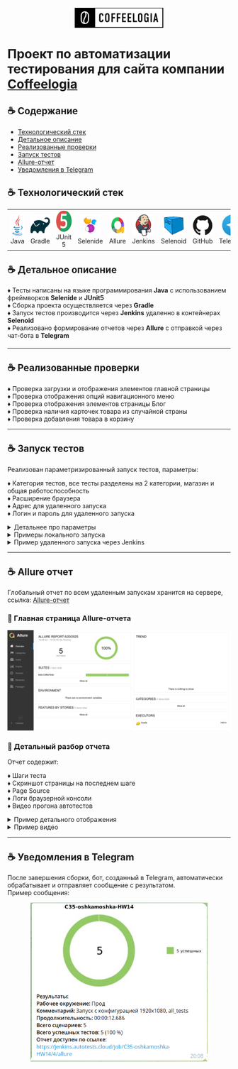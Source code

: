 <p align="center">
  <a href="https://coffeelogia.kz/" target="_blank">
    <img src="media/coffeelogia_logo.jpg" width="200" alt="Coffeelogia Logo">
  </a>
</p>

# Проект по автоматизации тестирования для сайта компании [Coffeelogia](https://coffeelogia.kz/)

## :coffee: Содержание
- [Технологический стек](#coffee-технологический-стек)
- [Детальное описание](#coffee-детальное-описание)
- [Реализованные проверки](#coffee-реализованные-проверки)
- [Запуск тестов](#coffee-запуск-тестов)
- [Allure-отчет](#coffee-Allure-отчет)
- [Уведомления в Telegram](#coffee-уведомления-в-telegram)

## :coffee: Технологический стек

<div align="center">
  <table>
    <tr>
      <td align="center" width="110">
        <a href="https://www.java.com/" target="_blank">
          <img src="media/icons/java.svg" width="48" height="48" alt="Java" />
        </a><br>Java
      </td>
      <td align="center" width="110">
        <a href="https://gradle.org/" target="_blank">
          <img src="media/icons/gradle.svg" width="48" height="48" alt="Gradle" />
        </a><br>Gradle
      </td>
      <td align="center" width="110">
        <a href="https://junit.org/junit5/" target="_blank">
          <img src="media/icons/junit5.svg" width="48" height="48" alt="JUnit 5" />
        </a><br>JUnit 5
      </td>
      <td align="center" width="110">
        <a href="https://selenide.org/" target="_blank">
          <img src="media/icons/selenide.png" width="48" height="48" alt="Selenide" />
        </a><br>Selenide
      </td>
      <td align="center" width="110">
        <a href="https://docs.qameta.io/allure/" target="_blank">
          <img src="media/icons/allure.png" width="48" height="48" alt="Allure" />
        </a><br>Allure
      </td>
      <td align="center" width="110">
        <a href="https://www.jenkins.io/" target="_blank">
          <img src="media/icons/jenkins.svg" width="48" height="48" alt="Jenkins" />
        </a><br>Jenkins
      </td>
      <td align="center" width="110">
        <a href="https://github.com/aerokube/selenoid" target="_blank">
          <img src="media/icons/selenoid.png" width="48" height="48" alt="Selenoid" />
        </a><br>Selenoid
      </td>
      <td align="center" width="110">
        <a href="https://github.com/" target="_blank">
          <img src="media/icons/github.svg" width="48" height="48" alt="GitHub" />
        </a><br>GitHub
      </td>
      <td align="center" width="110">
        <a href="https://telegram.org/" target="_blank">
          <img src="media/icons/telegram.svg" width="48" height="48" alt="Telegram" />
        </a><br>Telegram
      </td>
    </tr>
  </table>
</div>



## :coffee: Детальное описание

:diamonds: Тесты написаны на языке программирования **Java** с использованием фреймворков **Selenide** и **JUnit5**  
:diamonds: Сборка проекта осуществляется через **Gradle**  
:diamonds: Запуск тестов производится через **Jenkins** удаленно в контейнерах **Selenoid**  
:diamonds: Реализовано формирование отчетов через **Allure** с отправкой через чат-бота в **Telegram**  

#### 

---

## :coffee: Реализованные проверки

:diamonds: Проверка загрузки и отображения элементов главной страницы  
:diamonds: Проверка отображения опций навигационного меню  
:diamonds: Проверка отображения элементов страницы Блог  
:diamonds: Проверка наличия карточек товара из случайной страны  
:diamonds: Проверка добавления товара в корзину  

---

## :coffee: Запуск тестов

Реализован параметризированный запуск тестов, параметры:

:diamonds: Категория тестов, все тесты разделены на 2 категории, магазин и общая работоспособность  
:diamonds: Расширение браузера  
:diamonds: Адрес для удаленного запуска  
:diamonds: Логин и пароль для удаленного запуска  

<details>
  <summary>Детальнее про параметры</summary>  

#### :tea: Для запуска по категориям необходимо использовать соответствующее задание, всего их создано три:

| Категория                     |    Общие     |    Магазин | Все тесты |
|-------------------------------|:------------:|-----------:|----------:|
| Тэг                           |    Global    |       Shop |         - |
| Параметр для запуска          | global_tests | shop_tests | all_tests |

#### :tea: Расширение браузера - задано три фиксированных варианта при запуске из дженкинса:

:diamonds: 1920х1080  
:diamonds: 1280х720  
:diamonds: 1024х768  

При запуске локально можно указать любое произвольное значение, либо не указывать его вовсе, значение по умолчанию - 1920х1080.

#### :tea: Адрес и данные для входа - опциональные параметры, при их отсутствии тесты можно запускать локально без селеноида.

</details>

<details>
  <summary>Примеры локального запуска</summary>

#### Команды для bash:  

```bash
./gradlew clean all_tests
```

```bash
./gradlew clean shop_tests -DbrowserSize="1024x768"
```
</details>

<details>
  <summary>Пример удаленного запуска через Jenkins</summary>  

#### [Перейти в Jenkins](https://jenkins.autotests.cloud/job/C35-oshkamoshka-HW14/), указать параметры и нажать Build:

<img src="media/screens/jenkins_config.png" width="800" alt="Настройки jenkins">

</details>

---

## :coffee: Allure отчет

Глобальный отчет по всем удаленным запускам хранится на сервере, ссылка: [Allure-отчет](https://jenkins.autotests.cloud/job/C35-oshkamoshka-HW14/allure/)

### :tea: Главная страница Allure-отчета
<img src="media/screens/allure_report.png" width="800" alt="Allure отчет главная страница">

### :tea: Детальный разбор отчета
Отчет содержит:  

:diamonds: Шаги теста  
:diamonds: Скриншот страницы на последнем шаге  
:diamonds: Page Source  
:diamonds: Логи браузерной консоли  
:diamonds: Видео прогона автотестов  
  
<details>
  <summary>Пример детального отображения</summary>
<img src="media/screens/allure_report_detailed.png" width="800" alt="Allure детальный отчет">
</details>

<details>
  <summary>Пример видео</summary>
<p align="center">
  <img src="media/screens/test_run.gif" width="700" alt="Видео прогона">
</p>
</details>

---

## :coffee: Уведомления в Telegram

После завершения сборки, бот, созданный в Telegram, автоматически обрабатывает и отправляет сообщение с результатом.  
Пример сообщения:

<p align="center">
<img src="media/screens/telegram_result.png" width="400" alt="telegram notification">
</p>